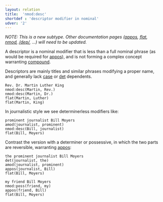 ```yaml
---
layout: relation
title:  'nmod:desc'
shortdef : 'descriptor modifier in nominal'
udver: '2'
---
```


_NOTE: This is a new subtype. Other documentation pages ([appos](), [flat](), [nmod](), [/dep/](https://universaldependencies.org/en/dep/), ...) will need to be updated._

A descriptor is a nominal modifier that is less than a full nominal phrase (as would be required for [appos]()),
and is not forming a complex concept warranting [compound]().

Descriptors are mainly titles and similar phrases modifying a proper name, and generally lack [case]() or [det]() dependents.

~~~ sdparse
Rev. Dr. Martin Luther King
nmod:desc(Martin, Rev.)
nmod:desc(Martin, Dr.)
flat(Martin, Luther)
flat(Martin, King)
~~~

In journalistic style we see determinerless modifiers like:

~~~ sdparse
prominent journalist Bill Moyers
amod(journalist, prominent)
nmod:desc(Bill, journalist)
flat(Bill, Moyers)
~~~

Contrast the version with a determiner or possessive, in which the two parts are reversible, warranting [appos]():

~~~ sdparse
the prominent journalist Bill Moyers
det(journalist, the)
amod(journalist, prominent)
appos(journalist, Bill)
flat(Bill, Moyers)
~~~

~~~ sdparse
my friend Bill Moyers
nmod:poss(friend, my)
appos(friend, Bill)
flat(Bill, Moyers)
~~~
